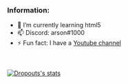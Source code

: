 ### Information:
- 🌱 I’m currently learning html5
- 📫 Discord: arson#1000
- ⚡ Fun fact: I have a [Youtube channel](https://youtube.com/arsonic)
</a>
<br>
<br>
<a href="https://github.com/iArsonic
  <img align="center" src="https://github-readme-stats.vercel.app/api?username=iArsonic&show_icons=true&include_all_commits=true&show_icons=true&title_color=fff&icon_color=79ff97&text_color=9f9f9f&bg_color=151515" alt="Dropouts's stats" /><a href="https://github.com/Dropout1337">
  <img align="center" src="https://github-readme-stats.vercel.app/api?username=iAesonic&show_icons=true&include_all_commits=true&show_icons=true&title_color=fff&icon_color=79ff97&text_color=9f9f9f&bg_color=151515" alt="Dropouts's stats" />
